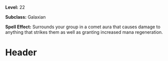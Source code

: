 <!-- TITLE: Spell: Comet Aura -->
<!-- SUBTITLE:  -->

**Level:** 22

**Subclass:** Galaxian

**Spell Effect:** Surrounds your group in a comet aura that causes damage to anything that strikes them as well as granting increased mana regeneration.

# Header